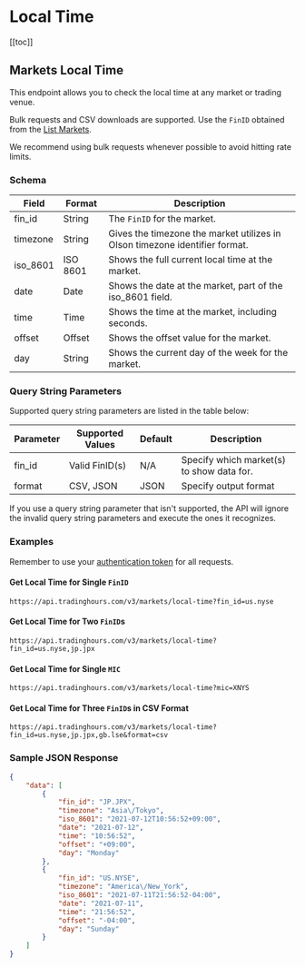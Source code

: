 # Local Time

[[toc]]

## Markets Local Time

This endpoint allows you to check the local time at any market or trading venue.

Bulk requests and CSV downloads are supported. Use the `FinID` obtained from the [List Markets](./find-markets.md#list-all-markets).

We recommend using bulk requests whenever possible to avoid hitting rate limits.

### Schema
| Field | Format | Description |
| ------------- | ------------- | --------- |
| fin_id | String | The `FinID` for the market. |
| timezone | String | Gives the timezone the market utilizes in Olson timezone identifier format. |
| iso_8601 | ISO 8601 | Shows the full current local time at the market. |
| date | Date | Shows the date at the market, part of the iso_8601 field. |
| time | Time | Shows the time at the market, including seconds. |
| offset | Offset | Shows the offset value for the market. |
| day | String | Shows the current day of the week for the market. |

### Query String Parameters
Supported query string parameters are listed in the table below:

| Parameter | Supported Values | Default | Description |
| ------------- | ------------- | --------- | --------- |
| fin_id | Valid FinID(s) | N/A | Specify which market(s) to show data for. |
| format | CSV, JSON | JSON | Specify output format |

If you use a query string parameter that isn't supported, the API will ignore the invalid query string parameters and execute the ones it recognizes.

### Examples
Remember to use your [authentication token](../authentication.md) for all requests.

#### Get Local Time for Single `FinID`
```
https://api.tradinghours.com/v3/markets/local-time?fin_id=us.nyse
```

#### Get Local Time for Two `FinID`s
```
https://api.tradinghours.com/v3/markets/local-time?fin_id=us.nyse,jp.jpx
```

#### Get Local Time for Single `MIC`
```
https://api.tradinghours.com/v3/markets/local-time?mic=XNYS
```

#### Get Local Time for Three `FinID`s in CSV Format
```
https://api.tradinghours.com/v3/markets/local-time?fin_id=us.nyse,jp.jpx,gb.lse&format=csv
```

### Sample JSON Response

```json
{
    "data": [
        {
            "fin_id": "JP.JPX",
            "timezone": "Asia\/Tokyo",
            "iso_8601": "2021-07-12T10:56:52+09:00",
            "date": "2021-07-12",
            "time": "10:56:52",
            "offset": "+09:00",
            "day": "Monday"
        },
        {
            "fin_id": "US.NYSE",
            "timezone": "America\/New_York",
            "iso_8601": "2021-07-11T21:56:52-04:00",
            "date": "2021-07-11",
            "time": "21:56:52",
            "offset": "-04:00",
            "day": "Sunday"
        }
    ]
}
```
